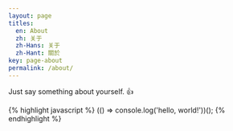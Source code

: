 ```yaml
---
layout: page
titles:
  en: About
  zh: 关于
  zh-Hans: 关于
  zh-Hant: 關於
key: page-about
permalink: /about/
---
```


Just say something about yourself. :+1:

{% highlight javascript %}
(() => console.log('hello, world!'))();
{% endhighlight %}
